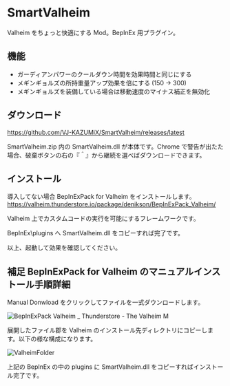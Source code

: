 # SmartValheim

Valheim をちょっと快適にする Mod。BepInEx 用プラグイン。

## 機能

- ガーディアンパワーのクールダウン時間を効果時間と同じにする
- メギンギョルズの所持重量アップ効果を倍にする (150 -> 300)
- メギンギョルズを装備している場合は移動速度のマイナス補正を無効化

## ダウンロード

https://github.com/VJ-KAZUMiX/SmartValheim/releases/latest

SmartValheim.zip 内の SmartValheim.dll が本体です。Chrome で警告が出たた場合、破棄ボタンの右の『＾』から継続を選べばダウンロードできます。

## インストール

導入してない場合 BepInExPack for Valheim をインストールします。
https://valheim.thunderstore.io/package/denikson/BepInExPack_Valheim/

Valheim 上でカスタムコードの実行を可能にするフレームワークです。

BepInEx\plugins へ SmartValheim.dll をコピーすれば完了です。

以上、起動して効果を確認してください。

## 補足 BepInExPack for Valheim のマニュアルインストール手順詳細

Manual Donwload をクリックしてファイルを一式ダウンロードします。

![BepInExPack Valheim _ Thunderstore - The Valheim M](https://user-images.githubusercontent.com/3882492/110451539-a2bd4800-8107-11eb-9582-05c95e52ac1a.png)

展開したファイル郡を Valheim のインストール先ディレクトリにコピーします。以下の様な構成になります。

![ValheimFolder](https://user-images.githubusercontent.com/3882492/110452057-270fcb00-8108-11eb-9642-a31006401648.png)

上記の BepInEx の中の plugins に SmartValheim.dll をコピーすればインストール完了です。
